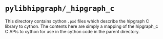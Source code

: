 <!--
SPDX-FileCopyrightText: 2025 Advanced Micro Devices, Inc.

SPDX-License-Identifier: MIT
-->

# `pylibhipgraph/_hipgraph_c`

This directory contains cython `.pxd` files which describe the hipgraph C library
to cython.  The contents here are simply a mapping of the hipgraph_c C APIs to
cython for use in the cython code in the parent directory.
